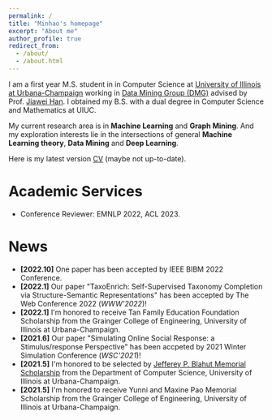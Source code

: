 ```yaml
---
permalink: /
title: "Minhao's homepage"
excerpt: "About me"
author_profile: true
redirect_from: 
  - /about/
  - /about.html
---
```


I am a first year M.S. student in  in Computer Science at [University of Illinois at Urbana-Champaign](https://illinois.edu/) working in [Data Mining Group (DMG)](http://dm1.cs.uiuc.edu/) advised by Prof. [Jiawei Han](http://hanj.cs.illinois.edu/). I obtained my B.S. with a dual degree in Computer Science and Mathematics at UIUC.

My current research area is in **Machine Learning** and **Graph Mining**. And my exploration interests lie in the intersections of general **Machine Learning theory**, **Data Mining** and **Deep Learning**.

Here is my latest version [CV](https://minhaoj2.github.io/files/CV.pdf) (maybe not up-to-date).

Academic Services
======
* Conference Reviewer: EMNLP 2022, ACL 2023.

News
======
* **[2022.10]** One paper has been accepted by IEEE BIBM 2022 Conference.
* **[2022.1]** Our paper "TaxoEnrich: Self-Supervised Taxonomy Completion via Structure-Semantic Representations" has been accepted by The Web Conference 2022 (*WWW'2022*)!
* **[2022.1]** I'm honored to receive Tan Family Education Foundation Scholarship from the Grainger College of Engineering, University of Illinois at Urbana-Champaign.
* **[2021.6]** Our paper "Simulating Online Social Response: a Stimulus/response Perspective" has been accpeted by 2021 Winter Simulation Conference (*WSC'2021*)!
* **[2021.5]** I'm honored to be selected by [Jefferey P. Blahut Memorial Scholarship](https://cs.illinois.edu/about/awards/undergraduate-scholarships-awards/jeffrey-p-blahut-memorial-scholarship) from the Department of Computer Science, University of Illinois at Urbana-Champaign.
* **[2021.5]** I'm honored to receive Yunni and Maxine Pao Memorial Scholarship from the Grainger College of Engineering, University of Illinois at Urbana-Champaign.
